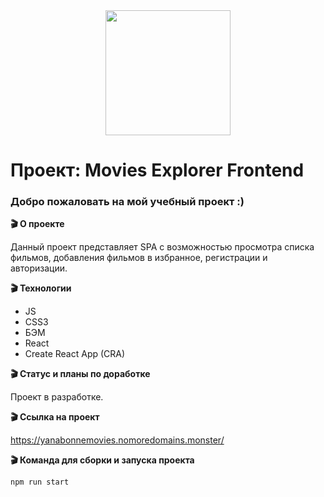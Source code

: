 <div id="header" align="center">
  <img src="https://media.giphy.com/media/gxFlhdWWppl4I/giphy.gif" width="200"/>
</div>

# Проект: Movies Explorer Frontend

### Добро пожаловать на мой учебный проект :)

**:clapper: О проекте**

Данный проект представляет SPA с возможностью просмотра списка фильмов, добавления фильмов в избранное, регистрации и авторизации.

**:clapper: Технологии**

- JS
- CSS3
- БЭМ
- React
- Create React App (CRA)

**:clapper: Статус и планы по доработке**

Проект в разработке.

**:clapper: Ссылка на проект**

https://yanabonnemovies.nomoredomains.monster/

**:clapper: Команда для сборки и запуска проекта**

```
npm run start
```
